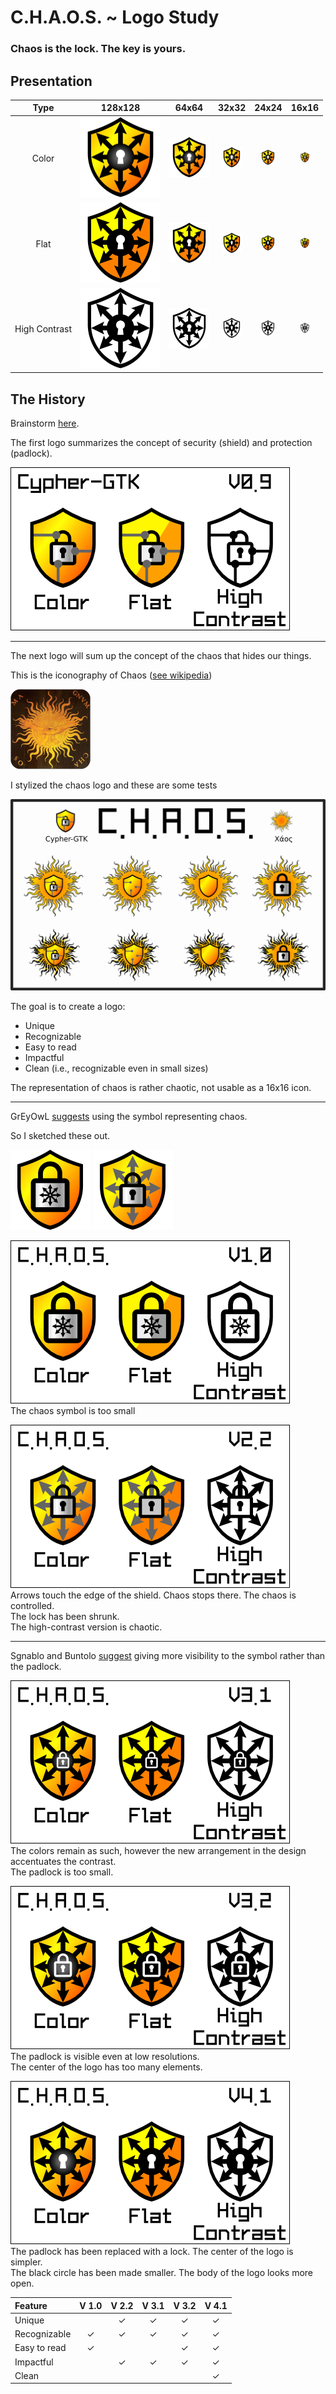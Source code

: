C.H.A.O.S. ~ Logo Study
=======================
### Chaos is the lock. The key is yours.

## Presentation

|Type|128x128|64x64|32x32|24x24|16x16|
|:---:|:---:|:---:|:---:|:---:|:---:|
|Color|<img src="../CHAOS.svg" width=128>|<img src="../CHAOS.svg" width=64>|<img src="../CHAOS.svg" width=32>|<img src="../CHAOS.svg" width=24>|<img src="../CHAOS.svg" width=16>|
|Flat|<img src="../flat/CHAOS.svg" width=128>|<img src="../flat/CHAOS.svg" width=64>|<img src="../flat/CHAOS.svg" width=32>|<img src="../flat/CHAOS.svg" width=24>|<img src="../flat/CHAOS.svg" width=16>|
|High Contrast|<img src="../high_contrast/CHAOS.svg" width=128>|<img src="../high_contrast/CHAOS.svg" width=64>|<img src="../high_contrast/CHAOS.svg" width=32>|<img src="../high_contrast/CHAOS.svg" width=24>|<img src="../high_contrast/CHAOS.svg" width=16>|

## The History

Brainstorm [here](https://bubs.altervista.org/index.php?topic=1275.msg248393#msg248393).

The first logo summarizes the concept of security (shield) and protection (padlock).

![Cypher-GTK logos v0.9](Cypher-GTK_v0.9.png)

---

The next logo will sum up the concept of the chaos that hides our things.

This is the iconography of Chaos ([see wikipedia](https://en.wikipedia.org/wiki/Chaos_(cosmogony)))

![mithological](mithological/Χάος_128.png)

I stylized the chaos logo and these are some tests

![mithological_tests](mithological/test.png)

The goal is to create a logo:
* Unique
* Recognizable
* Easy to read
* Impactful
* Clean (i.e., recognizable even in small sizes)

The representation of chaos is rather chaotic, not usable as a 16x16 icon.

---

GrEyOwL [suggests](https://bubs.altervista.org/index.php?msg=248411) using the symbol representing chaos.

So I sketched these out.

![Chaos logo v1.0](CHAOS_v1.0_single.png)
![Chaos logo v2.0](CHAOS_v2.0_single.png)

![Chaos logos v1.0](CHAOS_v1.0.png)<br>
The chaos symbol is too small

![Chaos logos v2.2](CHAOS_v2.2.png)<br>
Arrows touch the edge of the shield. Chaos stops there. The chaos is controlled.<br>
The lock has been shrunk.<br>
The high-contrast version is chaotic.

---

Sgnablo and Buntolo [suggest](https://bubs.altervista.org/index.php?msg=248493) giving more visibility to the symbol rather than the padlock.

![Chaos logos v3.1](CHAOS_v3.1.png)<br>
The colors remain as such, however the new arrangement in the design accentuates the contrast.<br>
The padlock is too small.

![Chaos logos v3.2](CHAOS_v3.2.png)<br>
The padlock is visible even at low resolutions.<br>
The center of the logo has too many elements.

![Chaos logos v4.1](CHAOS_v4.1.png)<br>
The padlock has been replaced with a lock. The center of the logo is simpler.<br>
The black circle has been made smaller. The body of the logo looks more open.

|Feature      | V 1.0  | V 2.2  | V 3.1  | V 3.2  | V 4.1  |
|:------------|:------:|:------:|:------:|:------:|:------:|
|Unique       |        |&#10003;|&#10003;|&#10003;|&#10003;|
|Recognizable |&#10003;|&#10003;|&#10003;|&#10003;|&#10003;|
|Easy to read |&#10003;|        |        |&#10003;|&#10003;|
|Impactful    |        |&#10003;|&#10003;|&#10003;|&#10003;|
|Clean        |        |        |        |        |&#10003;|